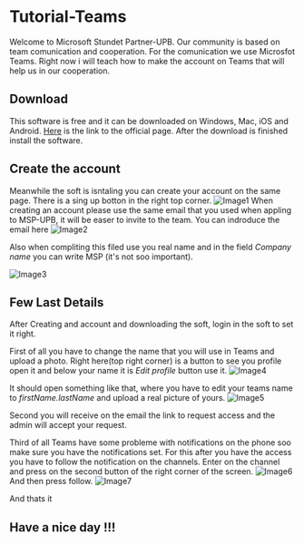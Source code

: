 # Tutorial-Teams
Welcome to Microsoft Stundet Partner-UPB. Our community is based on team comunication and cooperation. For the comunication we use Microsfot Teams. Right now i will teach how to make the account on Teams that will help us in our cooperation.

## Download
This software is free and it can be downloaded on Windows, Mac, iOS and Android. [Here][link0] is the link to the official page. After the download is finished install the software.

## Create the account
Meanwhile the soft is isntaling you can create your account on the same page. There is  a sing up botton in the right top corner.
![Image1][imagine1]
When creating an account please use the same email that you used when appling to MSP-UPB, it will be easer to invite to the team. You can indroduce the email here
![Image2][imagine2]

Also when compliting this filed use you real name and in the field _Company name_ you can write MSP (it's not soo important).

![Image3][imagine3]

## Few Last Details
After Creating and account and downloading the soft, login in the soft to set it right.

First of all you have to change the name that you will use in Teams and upload a photo.
Right here(top right corner) is a button to see you profile open it and below your name it is _Edit profile_ button use it. 
![Image4][imagine4]

It should open something like that, where you have to edit your teams name to _firstName.lastName_ and upload a real picture of yours.
![Image5][imagine5]

Second you will receive on the email the link to request access and the admin will accept your request. 

Third of all Teams have some probleme with notifications on the phone soo make sure you have the notifications set.
For this after you have the access you have to follow the notification on the channels.
Enter on the channel and press on the second button of the right corner of the screen.
![Image6][imagine6]
And then press follow.
![Image7][imagine7]


And thats it
## Have a nice day !!!

[link0]: https://teams.microsoft.com/downloads
[imagine1]: https://github.com/playerjack/Tutorial-Teams/blob/master/Photo1.png
[imagine2]: https://github.com/playerjack/Tutorial-Teams/blob/master/Photo2.png
[imagine3]: https://github.com/playerjack/Tutorial-Teams/blob/master/Photo3.png
[imagine4]: https://github.com/playerjack/Tutorial-Teams/blob/master/Photo4.png
[imagine5]: https://github.com/playerjack/Tutorial-Teams/blob/master/Photo5.png
[imagine6]: https://github.com/playerjack/Tutorial-Teams/blob/master/Photo6.jpeg
[imagine7]: https://github.com/playerjack/Tutorial-Teams/blob/master/Photo7.jpeg
